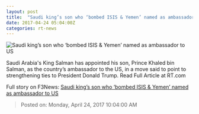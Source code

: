 ```yaml
---
layout: post
title:  "Saudi king’s son who ‘bombed ISIS & Yemen’ named as ambassador to US"
date: 2017-04-24 05:04:00Z
categories: rt-news
---
```


![Saudi king’s son who ‘bombed ISIS & Yemen’ named as ambassador to US](https://cdn.rt.com/files/2017.04/article/58fcffd3c361884e3e8b45d8.jpg)

Saudi Arabia's King Salman has appointed his son, Prince Khaled bin Salman, as the country’s ambassador to the US, in a move said to point to strengthening ties to President Donald Trump. Read Full Article at RT.com


Full story on F3News: [Saudi king’s son who ‘bombed ISIS & Yemen’ named as ambassador to US](http://www.f3nws.com/n/AMu4k)

> Posted on: Monday, April 24, 2017 10:04:00 AM
